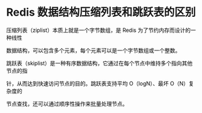 # Redis 数据结构压缩列表和跳跃表的区别

<font style="color:rgb(0,0,0);">压缩列表（ziplist）本质上就是一个字节数组，是 Redis 为了节约内存而设计的一种线性 </font>

<font style="color:rgb(0,0,0);">数据结构，可以包含多个元素，每个元素可以是一个字节数组或一个整数。 </font>

<font style="color:rgb(0,0,0);">跳跃表（skiplist）是一种有序数据结构，它通过在每个节点中维持多个指向其他节点的指 </font>

<font style="color:rgb(0,0,0);">针，从而达到快速访问节点的目的。跳跃表支持平均 O（logN）、最坏 O（N）复杂度的 </font>

<font style="color:rgb(0,0,0);">节点查找，还可以通过顺序性操作来批量处理节点。</font>
